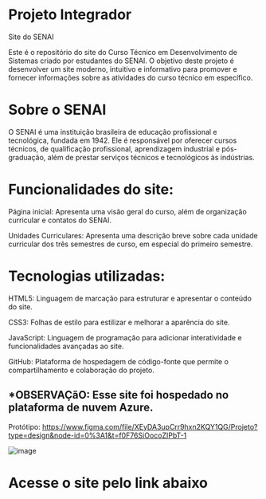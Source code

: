 # Projeto Integrador
Site do SENAI

Este é o repositório do site do Curso Técnico em Desenvolvimento de Sistemas criado por estudantes do SENAI. O objetivo deste projeto é desenvolver um site moderno, intuitivo e informativo para promover e fornecer informações sobre as atividades do curso técnico em específico.


# Sobre o SENAI

O SENAI é uma instituição brasileira de educação profissional e tecnológica, fundada em 1942. Ele é responsável por oferecer cursos técnicos, de qualificação profissional, aprendizagem industrial e pós-graduação, além de prestar serviços técnicos e tecnológicos às indústrias.


# Funcionalidades do site:

Página inicial: Apresenta uma visão geral do curso, além de organização curricular e contatos do SENAI.

Unidades Curriculares: Apresenta uma descrição breve sobre cada unidade curricular dos três semestres de curso, em especial do primeiro semestre.


# Tecnologias utilizadas:

HTML5: Linguagem de marcação para estruturar e apresentar o conteúdo do site.

CSS3: Folhas de estilo para estilizar e melhorar a aparência do site.

JavaScript: Linguagem de programação para adicionar interatividade e funcionalidades avançadas ao site.

GitHub: Plataforma de hospedagem de código-fonte que permite o compartilhamento e colaboração do projeto.

## *OBSERVAÇãO: Esse site foi hospedado no plataforma de nuvem Azure.


Protótipo:
https://www.figma.com/file/XEyDA3upCrr9hxn2KQY1QG/Projeto?type=design&node-id=0%3A1&t=f0F76SiOocoZIPbT-1

![image](https://github.com/kauetrigolo/Senai-ADS/assets/131711415/9e56c4f7-edc3-4834-af28-e8ed5526f17e)

# Acesse o site pelo link abaixo
